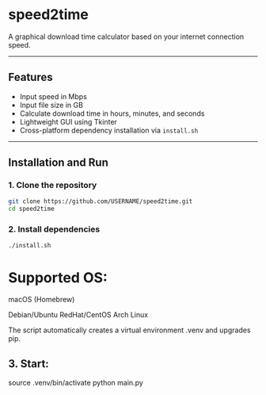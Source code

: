 # speed2time

A graphical download time calculator based on your internet connection speed.

---

## Features
- Input speed in Mbps  
- Input file size in GB  
- Calculate download time in hours, minutes, and seconds  
- Lightweight GUI using Tkinter  
- Cross-platform dependency installation via `install.sh`

---

## Installation and Run

### 1. Clone the repository
```bash
git clone https://github.com/USERNAME/speed2time.git
cd speed2time
```

### 2. Install dependencies
```bash
./install.sh
```
# Supported OS:
macOS (Homebrew)

Debian/Ubuntu
RedHat/CentOS
Arch Linux

The script automatically creates a virtual environment .venv and upgrades pip.

## 3. Start:
source .venv/bin/activate
python main.py